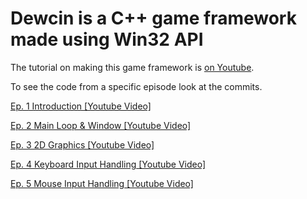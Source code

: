 # Dewcin is a C++ game framework made using Win32 API

The tutorial on making this game framework is [on Youtube](https://youtube.com/playlist?list=PL5Lk2LPoiyAKDzUg1KKJkkqcvoK6VI6Jp).

To see the code from a specific episode look at the commits.

[Ep. 1 Introduction [Youtube Video]](https://youtu.be/mJlwQf5ZUq0)

[Ep. 2 Main Loop & Window [Youtube Video]](https://youtu.be/ZdtMJPJx9jk)

[Ep. 3 2D Graphics [Youtube Video]](https://youtu.be/JWnhgWEmO10)

[Ep. 4 Keyboard Input Handling [Youtube Video]](https://youtu.be/BogrUrFuQ6A)

[Ep. 5 Mouse Input Handling [Youtube Video]](https://youtu.be/hNlpfNgcyPs)